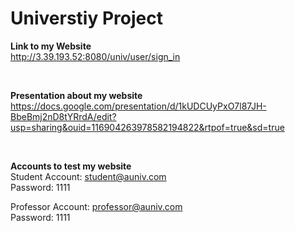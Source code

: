 
<h1>Universtiy Project</h1>

<b>Link to my Website</b>
<br>
http://3.39.193.52:8080/univ/user/sign_in

<br>

<b>Presentation about my website</b>
<br>
https://docs.google.com/presentation/d/1kUDCUyPxO7l87JH-BbeBmj2nD8tYRrdA/edit?usp=sharing&ouid=116904263978582194822&rtpof=true&sd=true

<br>

<b>Accounts to test my website</b>
<br>
Student Account: student@auniv.com
<br>
Password: 1111

Professor Account: professor@auniv.com
<br>
Password: 1111
